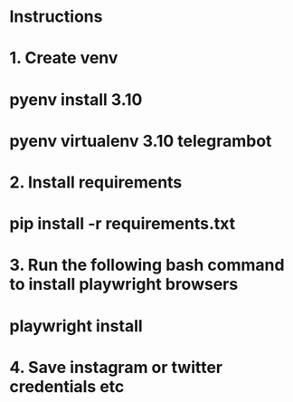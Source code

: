 # Instructions

# 1. Create venv

# pyenv install 3.10

# pyenv virtualenv 3.10 telegrambot

# 2. Install requirements

# pip install -r requirements.txt

# 3. Run the following bash command to install playwright browsers

# playwright install

# 4. Save instagram or twitter credentials etc

<!-- playwright open --save-storage instagram.json -->
